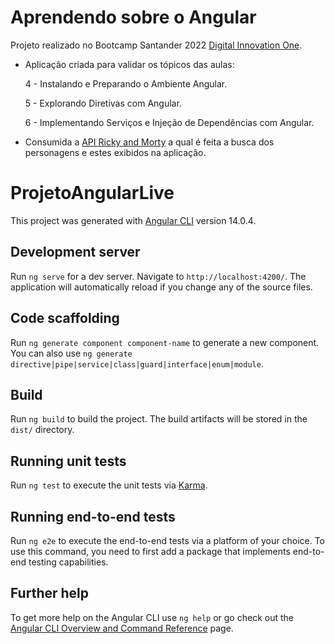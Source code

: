 # Aprendendo sobre o Angular

Projeto realizado no Bootcamp Santander 2022 [Digital Innovation One](https://digitalinnovation.one/).

- Aplicação criada para validar os tópicos das aulas: 

  4 - Instalando e Preparando o Ambiente Angular.

  5 - Explorando Diretivas com Angular.

  6 - Implementando Serviços e Injeção de Dependências com Angular.

- Consumida a [API Ricky and Morty](https://rickandmortyapi.com/documentation/#rest) a qual é feita a busca dos personagens e estes exibidos na aplicação.



# ProjetoAngularLive

This project was generated with [Angular CLI](https://github.com/angular/angular-cli) version 14.0.4.

## Development server

Run `ng serve` for a dev server. Navigate to `http://localhost:4200/`. The application will automatically reload if you change any of the source files.

## Code scaffolding

Run `ng generate component component-name` to generate a new component. You can also use `ng generate directive|pipe|service|class|guard|interface|enum|module`.

## Build

Run `ng build` to build the project. The build artifacts will be stored in the `dist/` directory.

## Running unit tests

Run `ng test` to execute the unit tests via [Karma](https://karma-runner.github.io).

## Running end-to-end tests

Run `ng e2e` to execute the end-to-end tests via a platform of your choice. To use this command, you need to first add a package that implements end-to-end testing capabilities.

## Further help

To get more help on the Angular CLI use `ng help` or go check out the [Angular CLI Overview and Command Reference](https://angular.io/cli) page.
